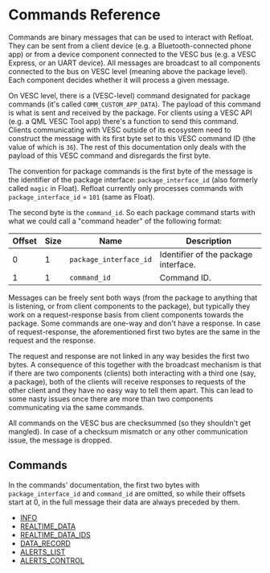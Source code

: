 # Commands Reference

Commands are binary messages that can be used to interact with Refloat. They can be sent from a client device (e.g. a Bluetooth-connected phone app) or from a device component connected to the VESC bus (e.g. a VESC Express, or an UART device). All messages are broadcast to all components connected to the bus on VESC level (meaning above the package level). Each component decides whether it will process a given message.

On VESC level, there is a (VESC-level) command designated for package commands (it's called `COMM_CUSTOM_APP_DATA`). The payload of this command is what is sent and received by the package. For clients using a VESC API (e.g. a QML VESC Tool app) there's a function to send this command. Clients communicating with VESC outside of its ecosystem need to construct the message with its first byte set to this VESC command ID (the value of which is `36`). The rest of this documentation only deals with the payload of this VESC command and disregards the first byte.

The convention for package commands is the first byte of the message is the identifier of the package interface: `package_interface_id` (also formerly called `magic` in Float). Refloat currently only processes commands with `package_interface_id` = `101` (same as Float).

The second byte is the `command_id`. So each package command starts with what we could call a "command header" of the following format:

| Offset | Size | Name                   | Description                          |
|--------|------|------------------------|--------------------------------------|
| 0      | 1    | `package_interface_id` | Identifier of the package interface. |
| 1      | 1    | `command_id`           | Command ID.                          |

Messages can be freely sent both ways (from the package to anything that is listening, or from client components to the package), but typically they work on a request-response basis from client components towards the package. Some commands are one-way and don't have a response. In case of request-response, the aforementioned first two bytes are the same in the request and the response.

The request and response are not linked in any way besides the first two bytes. A consequence of this together with the broadcast mechanism is that if there are two components (clients) both interacting with a third one (say, a package), both of the clients will receive responses to requests of the other client and they have no easy way to tell them apart. This can lead to some nasty issues once there are more than two components communicating via the same commands.

All commands on the VESC bus are checksummed (so they shouldn't get mangled). In case of a checksum mismatch or any other communication issue, the message is dropped.

## Commands

In the commands' documentation, the first two bytes with `package_interface_id` and `command_id` are omitted, so while their offsets start at 0, in the full message their data are always preceded by them.

- [INFO](INFO.md)
- [REALTIME_DATA](REALTIME_DATA.md)
- [REALTIME_DATA_IDS](REALTIME_DATA_IDS.md)
- [DATA_RECORD](DATA_RECORD.md)
- [ALERTS_LIST](ALERTS_LIST.md)
- [ALERTS_CONTROL](ALERTS_CONTROL.md)

<!-- Auto-update: 2025-10-15T14:24:21.207475 -->
